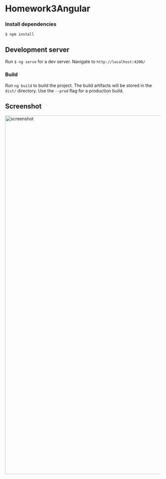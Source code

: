 # Homework3Angular

### Install dependencies
```
$ npm install
```

## Development server

Run ```$ ng serve```
for a dev server. Navigate to `http://localhost:4200/`

### Build

Run `ng build` to build the project. The build artifacts will be stored in the `dist/` directory. Use the `--prod` flag for a production build.

##  Screenshot 
<img width="1155" alt="screenshot" src="https://user-images.githubusercontent.com/64591648/91666061-a6da2e80-eb02-11ea-861b-e8da85d89b4b.png">

